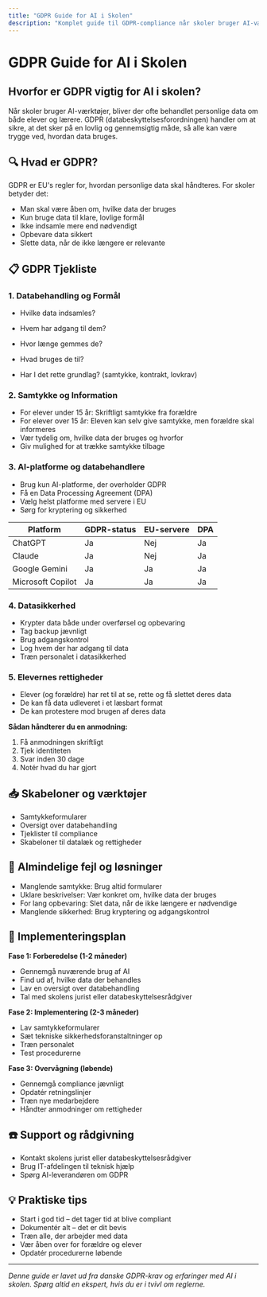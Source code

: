 ```yaml
---
title: "GDPR Guide for AI i Skolen"
description: "Komplet guide til GDPR-compliance når skoler bruger AI-værktøjer med praktiske skridt og skabeloner"
---
```


# GDPR Guide for AI i Skolen

## Hvorfor er GDPR vigtig for AI i skolen?

Når skoler bruger AI-værktøjer, bliver der ofte behandlet personlige data om både elever og lærere. GDPR (databeskyttelsesforordningen) handler om at sikre, at det sker på en lovlig og gennemsigtig måde, så alle kan være trygge ved, hvordan data bruges.

## 🔍 Hvad er GDPR?

GDPR er EU's regler for, hvordan personlige data skal håndteres. For skoler betyder det:
- Man skal være åben om, hvilke data der bruges
- Kun bruge data til klare, lovlige formål
- Ikke indsamle mere end nødvendigt
- Opbevare data sikkert
- Slette data, når de ikke længere er relevante

## 📋 GDPR Tjekliste

### 1. Databehandling og Formål
- Hvilke data indsamles?
- Hvem har adgang til dem?
- Hvor længe gemmes de?
- Hvad bruges de til?

- Har I det rette grundlag? (samtykke, kontrakt, lovkrav)

### 2. Samtykke og Information
- For elever under 15 år: Skriftligt samtykke fra forældre
- For elever over 15 år: Eleven kan selv give samtykke, men forældre skal informeres
- Vær tydelig om, hvilke data der bruges og hvorfor
- Giv mulighed for at trække samtykke tilbage

### 3. AI-platforme og databehandlere
- Brug kun AI-platforme, der overholder GDPR
- Få en Data Processing Agreement (DPA)
- Vælg helst platforme med servere i EU
- Sørg for kryptering og sikkerhed

| Platform | GDPR-status | EU-servere | DPA |
|----------|-------------|------------|-----|
| ChatGPT | Ja | Nej | Ja |
| Claude | Ja | Nej | Ja |
| Google Gemini | Ja | Ja | Ja |
| Microsoft Copilot | Ja | Ja | Ja |

### 4. Datasikkerhed
- Krypter data både under overførsel og opbevaring
- Tag backup jævnligt
- Brug adgangskontrol
- Log hvem der har adgang til data
- Træn personalet i datasikkerhed

### 5. Elevernes rettigheder
- Elever (og forældre) har ret til at se, rette og få slettet deres data
- De kan få data udleveret i et læsbart format
- De kan protestere mod brugen af deres data

**Sådan håndterer du en anmodning:**
1. Få anmodningen skriftligt
2. Tjek identiteten
3. Svar inden 30 dage
4. Notér hvad du har gjort

## 📥 Skabeloner og værktøjer
- Samtykkeformularer
- Oversigt over databehandling
- Tjeklister til compliance
- Skabeloner til datalæk og rettigheder

## 🚨 Almindelige fejl og løsninger
- Manglende samtykke: Brug altid formularer
- Uklare beskrivelser: Vær konkret om, hvilke data der bruges
- For lang opbevaring: Slet data, når de ikke længere er nødvendige
- Manglende sikkerhed: Brug kryptering og adgangskontrol

## 🏁 Implementeringsplan

**Fase 1: Forberedelse (1-2 måneder)**
- Gennemgå nuværende brug af AI
- Find ud af, hvilke data der behandles
- Lav en oversigt over databehandling
- Tal med skolens jurist eller databeskyttelsesrådgiver

**Fase 2: Implementering (2-3 måneder)**
- Lav samtykkeformularer
- Sæt tekniske sikkerhedsforanstaltninger op
- Træn personalet
- Test procedurerne

**Fase 3: Overvågning (løbende)**
- Gennemgå compliance jævnligt
- Opdatér retningslinjer
- Træn nye medarbejdere
- Håndter anmodninger om rettigheder

## ☎️ Support og rådgivning
- Kontakt skolens jurist eller databeskyttelsesrådgiver
- Brug IT-afdelingen til teknisk hjælp
- Spørg AI-leverandøren om GDPR

## 💡 Praktiske tips
- Start i god tid – det tager tid at blive compliant
- Dokumentér alt – det er dit bevis
- Træn alle, der arbejder med data
- Vær åben over for forældre og elever
- Opdatér procedurerne løbende

---

*Denne guide er lavet ud fra danske GDPR-krav og erfaringer med AI i skolen. Spørg altid en ekspert, hvis du er i tvivl om reglerne.* 